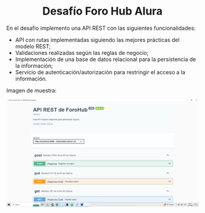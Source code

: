 <h1 align="center">Desafío Foro Hub Alura</h1>



En el desafio implemento una API REST con las siguientes funcionalidades:

- API con rutas implementadas siguiendo las mejores prácticas del modelo REST;
- Validaciones realizadas según las reglas de negocio;
- Implementación de una base de datos relacional para la persistencia de la información;
- Servicio de autenticación/autorización para restringir el acceso a la información.

Imagen de muestra:

![Captura](/images/forohubalura.png)

